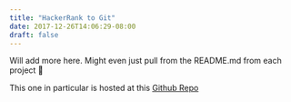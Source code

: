 ```yaml
---
title: "HackerRank to Git"
date: 2017-12-26T14:06:29-08:00
draft: false
---
```


Will add more here. Might even just pull from the README.md from each project 🤔

This one in particular is hosted at this [Github Repo](https://github.com/jlindsay90/hackerrank-to-git)

<!-- TODO extract project README here -->
